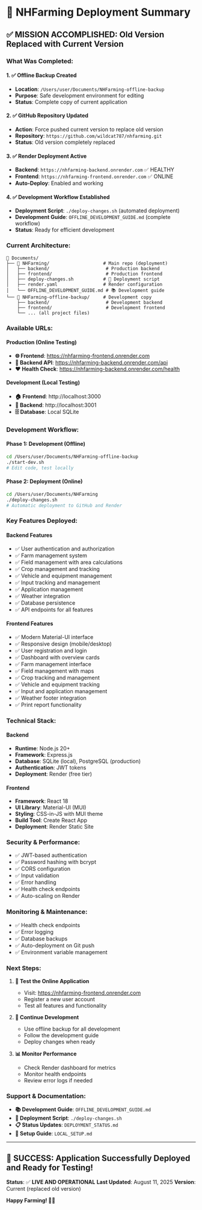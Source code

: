 # 🚀 NHFarming Deployment Summary

## ✅ **MISSION ACCOMPLISHED: Old Version Replaced with Current Version**

### **What Was Completed:**

#### 1. **✅ Offline Backup Created**
- **Location**: `/Users/user/Documents/NHFarming-offline-backup`
- **Purpose**: Safe development environment for editing
- **Status**: Complete copy of current application

#### 2. **✅ GitHub Repository Updated**
- **Action**: Force pushed current version to replace old version
- **Repository**: `https://github.com/wildcat787/nhfarming.git`
- **Status**: Old version completely replaced

#### 3. **✅ Render Deployment Active**
- **Backend**: `https://nhfarming-backend.onrender.com` ✅ HEALTHY
- **Frontend**: `https://nhfarming-frontend.onrender.com` ✅ ONLINE
- **Auto-Deploy**: Enabled and working

#### 4. **✅ Development Workflow Established**
- **Deployment Script**: `./deploy-changes.sh` (automated deployment)
- **Development Guide**: `OFFLINE_DEVELOPMENT_GUIDE.md` (complete workflow)
- **Status**: Ready for efficient development

### **Current Architecture:**

```
📁 Documents/
├── 🚜 NHFarming/                    # Main repo (deployment)
│   ├── backend/                     # Production backend
│   ├── frontend/                    # Production frontend
│   ├── deploy-changes.sh           # 🚀 Deployment script
│   ├── render.yaml                 # Render configuration
│   └── OFFLINE_DEVELOPMENT_GUIDE.md # 📚 Development guide
└── 🔧 NHFarming-offline-backup/     # Development copy
    ├── backend/                     # Development backend
    ├── frontend/                    # Development frontend
    └── ... (all project files)
```

### **Available URLs:**

#### **Production (Online Testing)**
- **🌐 Frontend**: https://nhfarming-frontend.onrender.com
- **🔧 Backend API**: https://nhfarming-backend.onrender.com/api
- **❤️ Health Check**: https://nhfarming-backend.onrender.com/health

#### **Development (Local Testing)**
- **🏠 Frontend**: http://localhost:3000
- **🔧 Backend**: http://localhost:3001
- **🗄️ Database**: Local SQLite

### **Development Workflow:**

#### **Phase 1: Development (Offline)**
```bash
cd /Users/user/Documents/NHFarming-offline-backup
./start-dev.sh
# Edit code, test locally
```

#### **Phase 2: Deployment (Online)**
```bash
cd /Users/user/Documents/NHFarming
./deploy-changes.sh
# Automatic deployment to GitHub and Render
```

### **Key Features Deployed:**

#### **Backend Features**
- ✅ User authentication and authorization
- ✅ Farm management system
- ✅ Field management with area calculations
- ✅ Crop management and tracking
- ✅ Vehicle and equipment management
- ✅ Input tracking and management
- ✅ Application management
- ✅ Weather integration
- ✅ Database persistence
- ✅ API endpoints for all features

#### **Frontend Features**
- ✅ Modern Material-UI interface
- ✅ Responsive design (mobile/desktop)
- ✅ User registration and login
- ✅ Dashboard with overview cards
- ✅ Farm management interface
- ✅ Field management with maps
- ✅ Crop tracking and management
- ✅ Vehicle and equipment tracking
- ✅ Input and application management
- ✅ Weather footer integration
- ✅ Print report functionality

### **Technical Stack:**

#### **Backend**
- **Runtime**: Node.js 20+
- **Framework**: Express.js
- **Database**: SQLite (local), PostgreSQL (production)
- **Authentication**: JWT tokens
- **Deployment**: Render (free tier)

#### **Frontend**
- **Framework**: React 18
- **UI Library**: Material-UI (MUI)
- **Styling**: CSS-in-JS with MUI theme
- **Build Tool**: Create React App
- **Deployment**: Render Static Site

### **Security & Performance:**
- ✅ JWT-based authentication
- ✅ Password hashing with bcrypt
- ✅ CORS configuration
- ✅ Input validation
- ✅ Error handling
- ✅ Health check endpoints
- ✅ Auto-scaling on Render

### **Monitoring & Maintenance:**
- ✅ Health check endpoints
- ✅ Error logging
- ✅ Database backups
- ✅ Auto-deployment on Git push
- ✅ Environment variable management

### **Next Steps:**

1. **🧪 Test the Online Application**
   - Visit: https://nhfarming-frontend.onrender.com
   - Register a new user account
   - Test all features and functionality

2. **🔧 Continue Development**
   - Use offline backup for all development
   - Follow the development guide
   - Deploy changes when ready

3. **📊 Monitor Performance**
   - Check Render dashboard for metrics
   - Monitor health endpoints
   - Review error logs if needed

### **Support & Documentation:**
- **📚 Development Guide**: `OFFLINE_DEVELOPMENT_GUIDE.md`
- **🚀 Deployment Script**: `./deploy-changes.sh`
- **📋 Status Updates**: `DEPLOYMENT_STATUS.md`
- **🔧 Setup Guide**: `LOCAL_SETUP.md`

---

## 🎉 **SUCCESS: Application Successfully Deployed and Ready for Testing!**

**Status**: ✅ **LIVE AND OPERATIONAL**
**Last Updated**: August 11, 2025
**Version**: Current (replaced old version)

**Happy Farming! 🚜✨** 